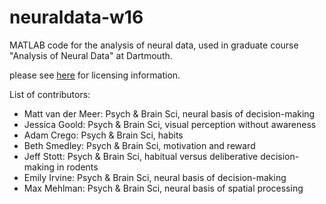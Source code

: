 neuraldata-w16
==============

MATLAB code for the analysis of neural data, used in graduate course
"Analysis of Neural Data" at Dartmouth.

please see
[here](https://github.com/mvdm/vandermeerlab/blob/master/LICENSE.md)
for licensing information.

List of contributors:

- Matt van der Meer: Psych & Brain Sci, neural basis of decision-making
- Jessica Goold: Psych & Brain Sci, visual perception without awareness
- Adam Crego: Psych & Brain Sci, habits
- Beth Smedley: Psych & Brain Sci, motivation and reward
- Jeff Stott: Psych & Brain Sci, habitual versus deliberative decision-making in rodents
- Emily Irvine: Psych & Brain Sci, neural basis of decision-making
- Max Mehlman: Psych & Brain Sci, neural basis of spatial processing
